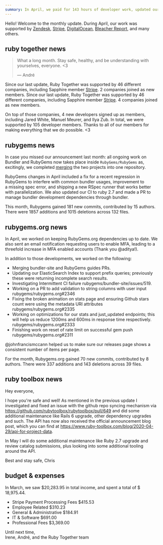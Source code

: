 ```yaml
---
summary: In April, we paid for 143 hours of developer work, updated our CI to ruby 2.7, and completed several updates and optimizations for Ruby Gems and RubyGems.org.
---
```


Hello! Welcome to the monthly update. During April, our work was supported by  [Zendesk](https://www.zendesk.com), [Stripe](https://stripe.com), [DigitalOcean](https://www.digitalocean.com), [Bleacher Report](http://www.bleacherreport.com), and many others.

## ruby together news

> What a long month. Stay safe, healthy, and be understanding with yourselves, everyone. <3
>
> &mdash; André

Since our last update, Ruby Together was supported by 46 different companies, including Sapphire member [Stripe](https://stripe.com). 2 companies joined as new members.
Since our last update, Ruby Together was supported by 46 different companies, including Sapphire member [Stripe](https://stripe.com). 4 companies joined as new members.

On top of those companies, 4 new developers signed up as members, including Jared White, Manuel Meurer, and Ilya Zub. In total, we were supported by 105 developer members. Thanks to all of our members for making everything that we do possible. &lt;3

## rubygems news 

In case you missed our announcement last month: all ongoing work on Bundler and RubyGems now takes place inside `RubyGems/RubyGems` as, excitingly, we completed [merging](https://rubytogether.org/news/2020-04-02-March-2020-monthly-update) the two projects into one repository. 

RubyGems changes in April included a fix for a recent regression in RubyGems to interfere with common bundler usages, improvement to a missing spec error, and shipping a new RSpec runner that works better with parallelization. We also updated our CI to ruby 2.7 and made a PR to manage bundler development dependencies through bundler.

This month, Rubygems gained 181 new commits, contributed by 15 authors. There were 1857 additions and 1015 deletions across 132 files.

## rubygems.org news

In April, we worked on keeping RubyGems.org dependencies up to date. We also sent an email notification requesting users to enable MFA, leading to a threefold increase in MFA enabled accounts (Thank you @aditya!).

In addition to those developments, we worked on the following:

* Merging bundler-site and RubyGems guides PRs.
* Updating our ElasticSearch Index to support prefix queries; previously these were returning incomplete search results.
* Investigating Intermittent CI failure rubygems/bundler-site/issues/519.
* Working on a PR to add validation to string columns with user input rubygems/rubygems.org#2346
* Fixing the broken animation on stats page and ensuring Github stars count were using the metadata URI attributes rubygems/rubygems.org#2335
* Working on optimizations for our stats and just_updated endpoints; this will help us reduce 1200ms and 600ms in response time respectively. rubygems/rubygems.org#2333
* Finishing work on reset of rate limit on successful gem push rubygems/rubygems.org#2311

@johnfrancismccann helped us to make sure our releases page shows a consistent number of items per page.

For the month, Rubygems.org gained 70 new commits, contributed by 8 authors. There were 337 additions and 143 deletions across 39 files.


## ruby toolbox news

Hey everyone,

I hope you're safe and well! As mentioned in the previous update I investigated and fixed an issue with the github repo syncing mechanism via https://github.com/rubytoolbox/rubytoolbox/pull/649 and did some additional maintenance like Rails 6 upgrade, other dependency upgrades and such. The API has now also received the official announcement blog post, which you can find at https://www.ruby-toolbox.com/blog/2020-04-29/api-for-project-data. 

In May I will do some additional maintenance like Ruby 2.7 upgrade and review catalog submissions, plus looking into some additional tooling around the API.

Best and stay safe,
Chris

## budget &amp; expenses


In March, we saw $20,283.95 in total income, and spent a total of $ 18,975.44.

* Stripe Payment Processing Fees $415.53  
* Employee Related $310.23  
* General & Administrative $184.91  
* IT & Software $691.00  
* Professional Fees	$3,369.00  


Until next time,<br>
Irene, André, and the Ruby Together team
